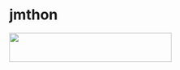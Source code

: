 # jmthon

<p align="left"><a href="https://heroku.com/deploy?template=https://github.com/ahmed9832/roz"> <img src="https://img.shields.io/badge/Deploy%20To%20Heroku-purple?style=for-the-badge&logo=heroku" width="320" height="58.45"/></a></p>
